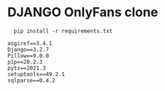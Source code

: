 # DJANGO OnlyFans clone

```
  pip install -r requirements.txt
```

```
asgiref==3.4.1
Django==3.2.7
Pillow==9.0.0
pip==20.2.3
pytz==2021.3
setuptools==49.2.1
sqlparse==0.4.2
```
  
